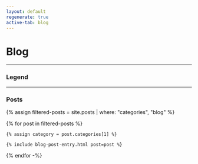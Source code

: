 ```yaml
---
layout: default
regenerate: true
active-tab: blog
---
```


# Blog

---

<!-- LEGEND -->

### Legend

---

<!-- POST LIST -->

### Posts

{% assign filtered-posts = site.posts | where: "categories", "blog" %}

{% for post in filtered-posts %}

    {% assign category = post.categories[1] %}

    {% include blog-post-entry.html post=post %}
        
{% endfor -%}
